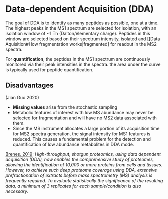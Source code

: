# Data-dependent Acquisition (DDA)
The goal of DDA is to identify as many peptides as possible, one at a time. The highest peaks in the MS1 spectrum are selected for isolation, with an isolation window of ~1 Th 
(Dalton/elementary charge). Peptides in this window are selected based on their spectrum intensity, isolated and [[Data Aquisition#How fragmentation works|fragmented] for readout in the MS2 spectra. 

For __quantification__, the peptides in the MS1 spectrum are continuously monitored via their peak intensities in the spectra. the area under the curve is typically used for peptide quantification.

## Disadvantages
 (Jian Guo 2020)
- __Missing values__ arise from the stochastic sampling
- Metabolic features of interest with low MS abundance may never be selected for fragmentation and will have no MS2 data associated with them.
-  Since the MS instrument allocates a large portion of its acquisition time for MS2 spectra generation, the signal intensity for MS1 features is reduced. This causes a fundamental problem for the detection and quantification of low abundance metabolites in DDA mode.


[Brenes, 2019](https://www.ncbi.nlm.nih.gov/pmc/articles/PMC6773557/pdf/zjw1967.pdf):
_High-throughput, shotgun proteomics, using data dependent acquisition (DDA), now enables the comprehensive study of proteomes, allowing the identification of 10,000 or more proteins from cells and tissues. However, to achieve such deep proteome coverage using DDA, extensive prefractionation of extracts before mass spectrometry (MS) analysis is frequently required. To evaluate statistically the significance of the resulting data, a minimum of 3 replicates for each sample/condition is also necessary._